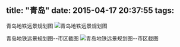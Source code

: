 title: "青岛"
date: 2015-04-17 20:37:55
tags:
---


青岛地铁远景规划图
![青岛地铁远景规划图](/img/TsingTao/Qingdao_Metro_Plan_Overview.jpg)

青岛地铁远景规划图--市区截图
![青岛地铁远景规划图--市区截图](/img/TsingTao/Qingdao_Metro_Plan_in_Urban_Area.jpg)
